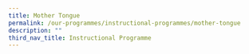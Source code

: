 ```yaml
---
title: Mother Tongue
permalink: /our-programmes/instructional-programmes/mother-tongue
description: ""
third_nav_title: Instructional Programme
---
```

